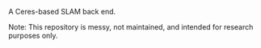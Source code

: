 A Ceres-based SLAM back end.

Note: This repository is messy, not maintained, and intended for research purposes only.
